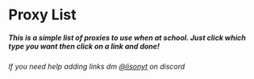 # Proxy List
##### This is a simple list of proxies to use when at school. Just click which type you want then click on a link and done!

###### If you need help adding links dm [@lisonyt](https://discord.com/users/792499160510627871) on discord
